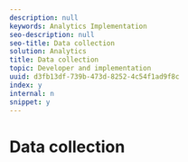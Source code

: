 ```yaml
---
description: null
keywords: Analytics Implementation
seo-description: null
seo-title: Data collection
solution: Analytics
title: Data collection
topic: Developer and implementation
uuid: d3fb13df-739b-473d-8252-4c54f1ad9f8c
index: y
internal: n
snippet: y
---
```


# Data collection

